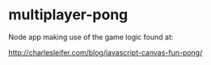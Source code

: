 multiplayer-pong
================

Node app making use of the game logic found at:

http://charlesleifer.com/blog/javascript-canvas-fun-pong/
